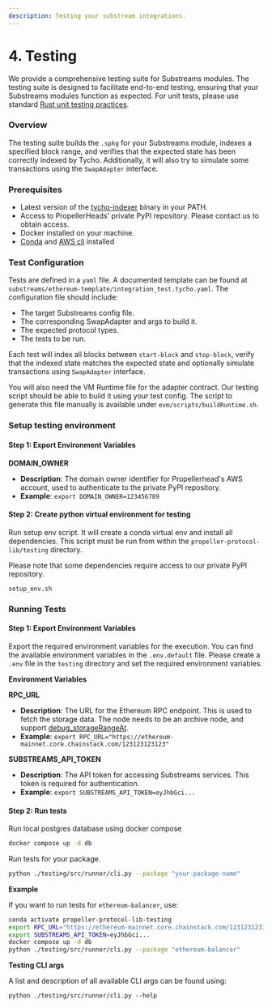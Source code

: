 ```yaml
---
description: Testing your substream integrations.
---
```


# 4. Testing

We provide a comprehensive testing suite for Substreams modules. The testing suite is designed to facilitate end-to-end testing, ensuring that your Substreams modules function as expected. For unit tests, please use standard [Rust unit testing practices](https://doc.rust-lang.org/book/ch11-01-writing-tests.html).

### Overview

The testing suite builds the `.spkg` for your Substreams module, indexes a specified block range, and verifies that the expected state has been correctly indexed by Tycho. Additionally, it will also try to simulate some transactions using the `SwapAdapter` interface.

### Prerequisites

* Latest version of the [tycho-indexer](https://github.com/propeller-heads/tycho-indexer) binary in your PATH.&#x20;
* Access to PropellerHeads' private PyPI repository. Please contact us to obtain access.
* Docker installed on your machine.
* [Conda](https://conda.io/projects/conda/en/latest/user-guide/install/index.html) and [AWS cli](https://aws.amazon.com/cli/) installed

### Test Configuration

Tests are defined in a `yaml` file. A documented template can be found at `substreams/ethereum-template/integration_test.tycho.yaml`. The configuration file should include:

* The target Substreams config file.
* The corresponding SwapAdapter and args to build it.
* The expected protocol types.
* The tests to be run.

Each test will index all blocks between `start-block` and `stop-block`, verify that the indexed state matches the expected state and optionally simulate transactions using `SwapAdapter` interface.

You will also need the VM Runtime file for the adapter contract. Our testing script should be able to build it using your test config. The script to generate this file manually is available under `evm/scripts/buildRuntime.sh`.

### Setup testing environment

#### Step 1: Export Environment Variables

**DOMAIN\_OWNER**

* **Description**: The domain owner identifier for Propellerhead's AWS account, used to authenticate to the private PyPI repository.
* **Example**: `export DOMAIN_OWNER=123456789`

#### Step 2: Create python virtual environment for testing

Run setup env script. It will create a conda virtual env and install all dependencies. This script must be run from within the `propeller-protocol-lib/testing` directory.

Please note that some dependencies require access to our private PyPI repository.

```
setup_env.sh
```

### Running Tests

#### Step 1: Export Environment Variables

Export the required environment variables for the execution. You can find the available environment variables in the `.env.default` file. Please create a `.env` file in the `testing` directory and set the required environment variables.

**Environment Variables**

**RPC\_URL**

* **Description**: The URL for the Ethereum RPC endpoint. This is used to fetch the storage data. The node needs to be an archive node, and support [debug\_storageRangeAt](https://www.quicknode.com/docs/ethereum/debug\_storageRangeAt).
* **Example**: `export RPC_URL="https://ethereum-mainnet.core.chainstack.com/123123123123"`

**SUBSTREAMS\_API\_TOKEN**

* **Description**: The API token for accessing Substreams services. This token is required for authentication.
* **Example**: `export SUBSTREAMS_API_TOKEN=eyJhbGci...`

#### Step 2: Run tests

Run local postgres database using docker compose

```bash
docker compose up -d db
```

Run tests for your package.

```bash
python ./testing/src/runner/cli.py --package "your-package-name"
```

**Example**

If you want to run tests for `ethereum-balancer`, use:

```bash
conda activate propeller-protocol-lib-testing
export RPC_URL="https://ethereum-mainnet.core.chainstack.com/123123123123"
export SUBSTREAMS_API_TOKEN=eyJhbGci...
docker compose up -d db
python ./testing/src/runner/cli.py --package "ethereum-balancer"
```

**Testing CLI args**

A list and description of all available CLI args can be found using:

```
python ./testing/src/runner/cli.py --help
```
